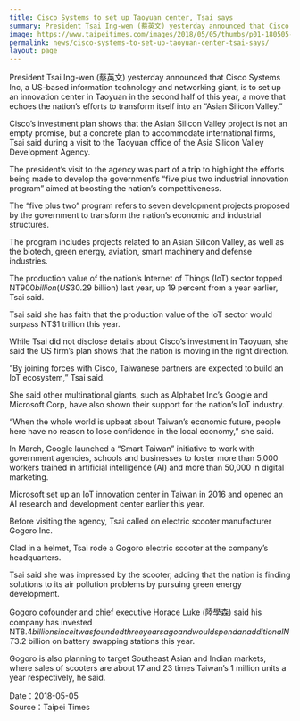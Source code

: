 ```yaml
---
title: Cisco Systems to set up Taoyuan center, Tsai says
summary: President Tsai Ing-wen (蔡英文) yesterday announced that Cisco Systems Inc, a US-based information technology and networking giant, is to set up an innovation center in Taoyuan in the second half of this year, a move that echoes the nation’s efforts to transform itself into an “Asian Silicon Valley.”
image: https://www.taipeitimes.com/images/2018/05/05/thumbs/p01-180505-601.jpg
permalink: news/cisco-systems-to-set-up-taoyuan-center-tsai-says/
layout: page
---
```

President Tsai Ing-wen (蔡英文) yesterday announced that Cisco Systems Inc, a US-based information technology and networking giant, is to set up an innovation center in Taoyuan in the second half of this year, a move that echoes the nation’s efforts to transform itself into an “Asian Silicon Valley.”

Cisco’s investment plan shows that the Asian Silicon Valley project is not an empty promise, but a concrete plan to accommodate international firms, Tsai said during a visit to the Taoyuan office of the Asia Silicon Valley Development Agency.

The president’s visit to the agency was part of a trip to highlight the efforts being made to develop the government’s “five plus two industrial innovation program” aimed at boosting the nation’s competitiveness.

The “five plus two” program refers to seven development projects proposed by the government to transform the nation’s economic and industrial structures.

The program includes projects related to an Asian Silicon Valley, as well as the biotech, green energy, aviation, smart machinery and defense industries.

The production value of the nation’s Internet of Things (IoT) sector topped NT$900 billion (US$30.29 billion) last year, up 19 percent from a year earlier, Tsai said.

Tsai said she has faith that the production value of the IoT sector would surpass NT$1 trillion this year.

While Tsai did not disclose details about Cisco’s investment in Taoyuan, she said the US firm’s plan shows that the nation is moving in the right direction.

“By joining forces with Cisco, Taiwanese partners are expected to build an IoT ecosystem,” Tsai said.

She said other multinational giants, such as Alphabet Inc’s Google and Microsoft Corp, have also shown their support for the nation’s IoT industry.

“When the whole world is upbeat about Taiwan’s economic future, people here have no reason to lose confidence in the local economy,” she said.

In March, Google launched a “Smart Taiwan” initiative to work with government agencies, schools and businesses to foster more than 5,000 workers trained in artificial intelligence (AI) and more than 50,000 in digital marketing.

Microsoft set up an IoT innovation center in Taiwan in 2016 and opened an AI research and development center earlier this year.

Before visiting the agency, Tsai called on electric scooter manufacturer Gogoro Inc.

Clad in a helmet, Tsai rode a Gogoro electric scooter at the company’s headquarters.

Tsai said she was impressed by the scooter, adding that the nation is finding solutions to its air pollution problems by pursuing green energy development.

Gogoro cofounder and chief executive Horace Luke (陸學森) said his company has invested NT$8.4 billion since it was founded three years ago and would spend an additional NT$3.2 billion on battery swapping stations this year.

Gogoro is also planning to target Southeast Asian and Indian markets, where sales of scooters are about 17 and 23 times Taiwan’s 1 million units a year respectively, he said.

Date：2018-05-05
<br/>
Source：Taipei Times
